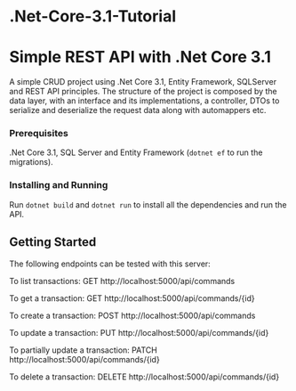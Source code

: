 # .Net-Core-3.1-Tutorial

# Simple REST API with .Net Core 3.1

A simple CRUD project using .Net Core 3.1, Entity Framework, SQLServer and REST API principles.
The structure of the project is composed by the data layer, with an interface and its implementations, a controller, DTOs to serialize and deserialize the request data along with automappers etc.

### Prerequisites

.Net Core 3.1, SQL Server and Entity Framework (`dotnet ef` to run the migrations).

### Installing and Running

Run `dotnet build` and `dotnet run` to install all the dependencies and run the API.

## Getting Started

The following endpoints can be tested with this server:

To list transactions:
    GET http://localhost:5000/api/commands

To get a transaction:
    GET http://localhost:5000/api/commands/{id}

To create a transaction:
    POST http://localhost:5000/api/commands
    
To update a transaction:
    PUT http://localhost:5000/api/commands/{id}
    
To partially update a transaction:
    PATCH http://localhost:5000/api/commands/{id}
    
To delete a transaction:
    DELETE http://localhost:5000/api/commands/{id}
